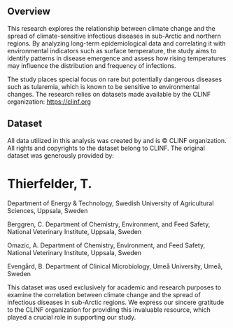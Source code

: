 ## Overview
This research explores the relationship between climate change and the spread of climate-sensitive infectious diseases in sub-Arctic and northern regions. By analyzing long-term epidemiological data and correlating it with environmental indicators such as surface temperature, the study aims to identify patterns in disease emergence and assess how rising temperatures may influence the distribution and frequency of infections.

The study places special focus on rare but potentially dangerous diseases such as tularemia, which is known to be sensitive to environmental changes. 
The research relies on datasets made available by the CLINF organization: https://clinf.org

## Dataset 
All data utilized in this analysis was created by and is © CLINF organization. All rights and copyrights to the dataset belong to CLINF.
The original dataset was generously provided by:

# Thierfelder, T.
Department of Energy & Technology, Swedish University of Agricultural Sciences, Uppsala, Sweden

Berggren, C.
Department of Chemistry, Environment, and Feed Safety, National Veterinary Institute, Uppsala, Sweden

Omazic, A.
Department of Chemistry, Environment, and Feed Safety, National Veterinary Institute, Uppsala, Sweden

Evengård, B.
Department of Clinical Microbiology, Umeå University, Umeå, Sweden

This dataset was used exclusively for academic and research purposes to examine the correlation between climate change and the spread of infectious diseases in sub-Arctic regions.
We express our sincere gratitude to the CLINF organization for providing this invaluable resource, which played a crucial role in supporting our study.
